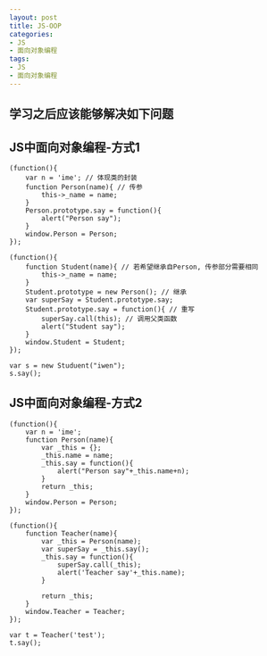 ```yaml
---
layout: post
title: JS-OOP
categories:
- JS
- 面向对象编程
tags:
- JS
- 面向对象编程
---
```


## 学习之后应该能够解决如下问题


## JS中面向对象编程-方式1

    (function(){
        var n = 'ime'; // 体现类的封装
        function Person(name){ // 传参
            this->_name = name;
        }
        Person.prototype.say = function(){
            alert("Person say");
        }
        window.Person = Person;
    });

    (function(){
        function Student(name){ // 若希望继承自Person, 传参部分需要相同
            this->_name = name;
        }
        Student.prototype = new Person(); // 继承
        var superSay = Student.prototype.say;
        Student.prototype.say = function(){ // 重写
            superSay.call(this); // 调用父类函数
            alert("Student say");
        }
        window.Student = Student;
    });

    var s = new Studuent("iwen");
    s.say();


## JS中面向对象编程-方式2

    (function(){
        var n = 'ime';
        function Person(name){
            var _this = {};
            _this.name = name;
            _this.say = function(){
                alert("Person say"+_this.name+n);
            }
            return _this;
        }
        window.Person = Person;
    });

    (function(){
        function Teacher(name){
            var _this = Person(name);
            var superSay = _this.say();
            _this.say = function(){
                superSay.call(_this);
                alert('Teacher say'+_this.name);
            }

            return _this;
        }
        window.Teacher = Teacher;
    });

    var t = Teacher('test');
    t.say();
